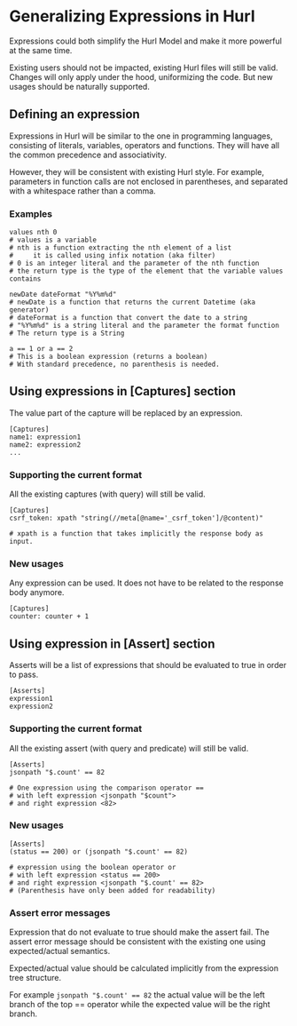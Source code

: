 # Generalizing Expressions in Hurl 

Expressions could both simplify the Hurl Model and make it more powerful at the same time.

Existing users should not be impacted, existing Hurl files will still be valid.
Changes will only apply under the hood, uniformizing the code.
But new usages should be naturally supported.


## Defining an expression

Expressions in Hurl will be similar to the one in programming languages, consisting of literals, variables, operators and functions.
They will have all the common precedence and associativity.

However, they will be consistent with existing Hurl style.
For example, parameters in function calls are not enclosed in parentheses, and separated with a whitespace rather than a comma.

### Examples

```
values nth 0                  
# values is a variable
# nth is a function extracting the nth element of a list
#     it is called using infix notation (aka filter)
# 0 is an integer literal and the parameter of the nth function
# the return type is the type of the element that the variable values contains

newDate dateFormat "%Y%m%d"
# newDate is a function that returns the current Datetime (aka generator)
# dateFormat is a function that convert the date to a string
# "%Y%m%d" is a string literal and the parameter the format function
# The return type is a String

a == 1 or a == 2
# This is a boolean expression (returns a boolean)
# With standard precedence, no parenthesis is needed.
```



## Using expressions in [Captures] section


The value part of the capture will be replaced by an expression.
```
[Captures]
name1: expression1
name2: expression2
...
```

### Supporting the current format

All the existing captures (with query) will still be valid.


    [Captures]
    csrf_token: xpath "string(//meta[@name='_csrf_token']/@content)"

    # xpath is a function that takes implicitly the response body as input.



### New usages

Any expression can be used. It does not have to be related to the response body anymore.

    [Captures]
    counter: counter + 1



## Using expression in [Assert] section

Asserts will be a list of expressions that should be evaluated to true in order to pass.

    [Asserts]
    expression1
    expression2 


### Supporting the current format

All the existing assert (with query and predicate) will still be valid.

    [Asserts]
    jsonpath "$.count' == 82

    # One expression using the comparison operator ==
    # with left expression <jsonpath "$count">
    # and right expression <82>


### New usages

    [Asserts]
    (status == 200) or (jsonpath "$.count' == 82) 

    # expression using the boolean operator or
    # with left expression <status == 200>
    # and right expression <jsonpath "$.count' == 82>
    # (Parenthesis have only been added for readability)


### Assert error messages

Expression that do not evaluate to true should make the assert fail.
The assert error message should be consistent with the existing one using expected/actual semantics.

Expected/actual value should be calculated implicitly from the expression tree structure.

For example
`jsonpath "$.count' == 82`
the actual value will be the left branch of the top == operator
while the expected value will be the right branch.

